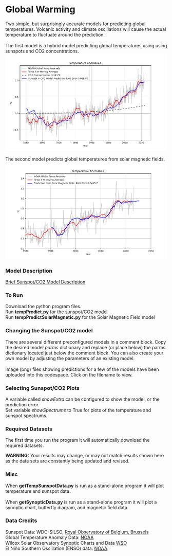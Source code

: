 # Global Warming
Two simple, but surprisingly accurate models for predicting global temperatures.  Volcanic activity and climate oscillations will cause the actual temperature to fluctuate around the prediction.
<br><br>
The first model is a hybrid model predicting global temperatures using using sunspots and CO2 concentrations.
![Plot](./images//TempPrediction.png)

The second model predicts global temperatures from solar magnetic fields. 
![Plot](./images/SolarMagneticPrediction.png)

### Model Description
[Brief Sunspot/CO2 Model Description](hybridmodel.md)

### To Run
Download the python program files.
<br>
Run __tempPredict.py__  for the sunspot/CO2 model
<br>
Run __tempPredictSolarMagnetic.py__ for the Solar Magnetic Field model


### Changing the Sunspot/CO2 model
There are several different preconfigured models in a comment block.  Copy the desired model *parms* dictionary and replace (or place below) the parms dictionary located just below the comment block.  You can also create your own model by adjusting the parameters of an existing model.
<br><br>
Image (png) files showing predictions for a few of the models have been uploaded into this codespace. Click on the filename to view.

### Selecting Sunspot/CO2 Plots
A variable called *showExtra* can be configured to show the model, or the prediction error.
<br>
Set variable *showSpectrums* to True for plots of the temperature and sunspot spectrums.

### Required Datasets
The first time you run the program it will automatically download the required datasets.

__WARNING:__ Your results may change, or may not match results shown here as the data sets are constantly being updated and revised.

### Misc
When __getTempSunspotData.py__ is run as a stand-alone program it will plot temperature and sunspot data.
<br><br>
When __getSynopticData.py__ is run as a stand-alone program it will plot a synoptic chart, butterfly diagram, and magnetic field data.

### Data Credits
Sunspot Data: WDC-SILSO, [Royal Observatory of Belgium, Brussels](https://www.sidc.be/silso/datafiles)
<br>
Global Temperature Anomaly Data: [NOAA]( https://www.ncei.noaa.gov/access/monitoring/global-temperature-anomalies/anomalies)
<br>
Wilcox Solar Observatory Synoptic Charts and Data [WSO](http://wso.stanford.edu/synopticl.html)
<br>
El Niño Southern Oscillation (ENSO) data: [NOAA](https://psl.noaa.gov/enso/)
